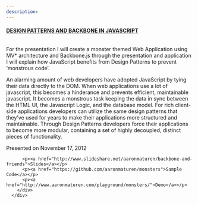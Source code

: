 ```yaml
---
description:
---
```


<div class="row">
	<div class="span12">
	  <div class="row">
			<div class="span12">
				<h4><strong><a href="#">DESIGN PATTERNS AND BACKBONE IN JAVASCRIPT</a></strong></h4>
			</div>
	    <div class="span2">
	      <a href="#" class="thumbnail">
	          <img src="{{urls.media}}/monster1.jpg" class="img-polaroid" alt="">
	      </a>
	    </div>
	    <div class="span10">   
	      <p>
	For the presentation I will create a monster themed Web Application using MV* architecture and Backbone.js through the presentation and application I will explain how JavaScript benefits from Design Patterns to prevent ‘monstrous code’.
	      </p>
	      <p>
	      An alarming amount of web developers have adopted JavaScript by tying their data directly to the DOM. When web applications use a lot of javascript, this becomes a hinderance and prevents efficient, maintainable javascript. It becomes a monstrous task keeping the data in sync between the HTML UI, the Javascript Logic, and the database model. For rich client-side applications developers can utilize the same design patterns that they’ve used for years to make their applications more structured and maintainable. Through Design Patterns developers force their applications to become more modular, containing a set of highly decoupled, distinct pieces of functionality.</p><p>Presented on November 17, 2012</p>

	      <p><a href="http://www.slideshare.net/aaronmaturen/backbone-and-friends">Slides</a></p>
	      <p><a href="https://github.com/aaronmaturen/monsters">Sample Code</a></p>
	      <p><a href="http://www.aaronmaturen.com/playground/monsters/">Demo</a></p>
	    </div>
	  </div>
  </div>
</div>
